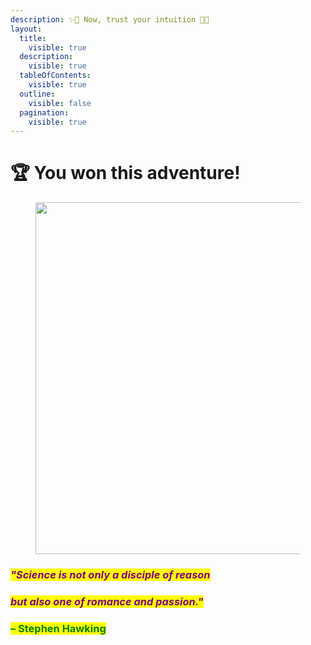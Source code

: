 ```yaml
---
description: ✨🌹 Now, trust your intuition 🌹✨
layout:
  title:
    visible: true
  description:
    visible: true
  tableOfContents:
    visible: true
  outline:
    visible: false
  pagination:
    visible: true
---
```


# 🏆 You won this adventure!

<figure><img src="../../../../../.gitbook/assets/pexels-btgl-♡-3894183.jpg" alt="" width="563"><figcaption></figcaption></figure>

### _<mark style="color:purple;">"Science is not only a disciple of reason</mark>_&#x20;

### _<mark style="color:purple;">but also one of romance and passion."</mark>_

### <mark style="color:green;">– Stephen Hawking</mark>
